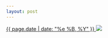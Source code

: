 ```yaml
---
layout: post
---
```


<p>
  <a href="/64">
    <time>{{ page.date | date: "%e %B, %Y" }}</time>
  </a>
  <a href="/64"><img src="{{ site.assets_url }}/64.jpg"/></a>
</p>
